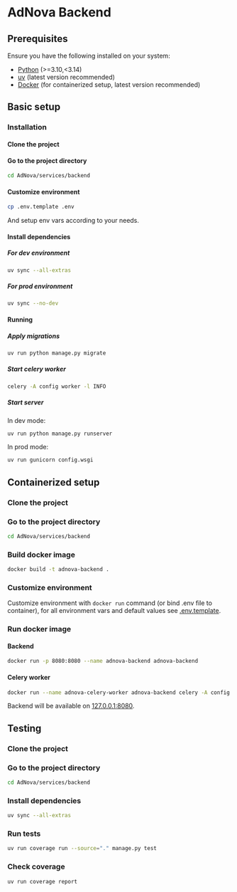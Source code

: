 # AdNova Backend

## Prerequisites

Ensure you have the following installed on your system:

- [Python](https://www.python.org/) (>=3.10,<3.14)
- [uv](https://docs.astral.sh/uv/) (latest version recommended)
- [Docker](https://www.docker.com/) (for containerized setup, latest version recommended)

## Basic setup

### Installation

#### Clone the project

#### Go to the project directory

```bash
cd AdNova/services/backend
```

#### Customize environment

```bash
cp .env.template .env
```

And setup env vars according to your needs.

#### Install dependencies

##### For dev environment

```bash
uv sync --all-extras
```

##### For prod environment

```bash
uv sync --no-dev
```

#### Running

##### Apply migrations

```bash
uv run python manage.py migrate
```

##### Start celery worker

```bash
celery -A config worker -l INFO
```

##### Start server

In dev mode:

```bash
uv run python manage.py runserver
```

In prod mode:

```bash
uv run gunicorn config.wsgi
```

## Containerized setup

### Clone the project

### Go to the project directory

```bash
cd AdNova/services/backend
```

### Build docker image

```bash
docker build -t adnova-backend .
```

### Customize environment

Customize environment with `docker run` command (or bind .env file to container), for all environment vars and default values see [.env.template](./.env.template).

### Run docker image

#### Backend

```bash
docker run -p 8080:8080 --name adnova-backend adnova-backend
```

#### Celery worker

```bash
docker run --name adnova-celery-worker adnova-backend celery -A config worker -l INFO
```

Backend will be available on [127.0.0.1:8080](http://127.0.0.1:8080).

## Testing

### Clone the project

### Go to the project directory

```bash
cd AdNova/services/backend
```

### Install dependencies

```bash
uv sync --all-extras
```

### Run tests

```bash
uv run coverage run --source="." manage.py test
```

### Check coverage

```bash
uv run coverage report
```
